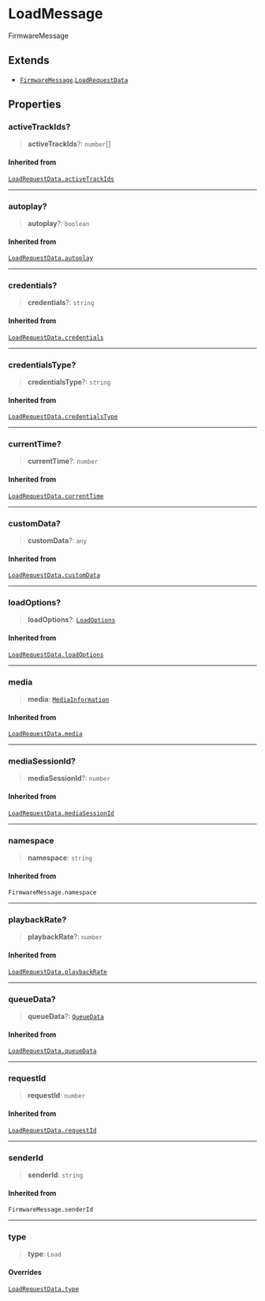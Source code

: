 # LoadMessage

FirmwareMessage

## Extends

- [`FirmwareMessage`](reference/type-aliases/FirmwareMessage.md).[`LoadRequestData`](LoadRequestData.md)

## Properties

### activeTrackIds?

> **activeTrackIds**?: `number`[]

#### Inherited from

[`LoadRequestData.activeTrackIds`](reference/interfaces/LoadRequestData.md#activetrackids)

***

### autoplay?

> **autoplay**?: `boolean`

#### Inherited from

[`LoadRequestData.autoplay`](reference/interfaces/LoadRequestData.md#autoplay)

***

### credentials?

> **credentials**?: `string`

#### Inherited from

[`LoadRequestData.credentials`](reference/interfaces/LoadRequestData.md#credentials)

***

### credentialsType?

> **credentialsType**?: `string`

#### Inherited from

[`LoadRequestData.credentialsType`](reference/interfaces/LoadRequestData.md#credentialstype)

***

### currentTime?

> **currentTime**?: `number`

#### Inherited from

[`LoadRequestData.currentTime`](reference/interfaces/LoadRequestData.md#currenttime)

***

### customData?

> **customData**?: `any`

#### Inherited from

[`LoadRequestData.customData`](reference/interfaces/LoadRequestData.md#customdata)

***

### loadOptions?

> **loadOptions**?: [`LoadOptions`](reference/interfaces/LoadOptions.md)

#### Inherited from

[`LoadRequestData.loadOptions`](reference/interfaces/LoadRequestData.md#loadoptions)

***

### media

> **media**: [`MediaInformation`](reference/interfaces/MediaInformation.md)

#### Inherited from

[`LoadRequestData.media`](reference/interfaces/LoadRequestData.md#media)

***

### mediaSessionId?

> **mediaSessionId**?: `number`

#### Inherited from

[`LoadRequestData.mediaSessionId`](reference/interfaces/LoadRequestData.md#mediasessionid)

***

### namespace

> **namespace**: `string`

#### Inherited from

`FirmwareMessage.namespace`

***

### playbackRate?

> **playbackRate**?: `number`

#### Inherited from

[`LoadRequestData.playbackRate`](reference/interfaces/LoadRequestData.md#playbackrate)

***

### queueData?

> **queueData**?: [`QueueData`](reference/interfaces/QueueData.md)

#### Inherited from

[`LoadRequestData.queueData`](reference/interfaces/LoadRequestData.md#queuedata)

***

### requestId

> **requestId**: `number`

#### Inherited from

[`LoadRequestData.requestId`](reference/interfaces/LoadRequestData.md#requestid)

***

### senderId

> **senderId**: `string`

#### Inherited from

`FirmwareMessage.senderId`

***

### type

> **type**: `Load`

#### Overrides

[`LoadRequestData.type`](reference/interfaces/LoadRequestData.md#type)
